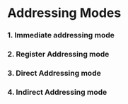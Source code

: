 # Addressing Modes 
### 1. Immediate addressing mode 
### 2. Register Addressing mode 
### 3. Direct Addressing mode 
### 4. Indirect Addressing mode 

